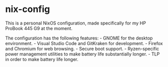 # nix-config
This is a personal NixOS configuration, made specifically for my HP ProBook 445 G9 at the moment.

The configuration has the following features:
    - GNOME for the desktop environment.
    - Visual Studio Code and GitKraken for development.
    - Firefox and Chromium for web browsing.
    - Secure boot support.
    - Ryzen-specific power management utilities to make battery life substantially longer.
    - TLP in order to make battery life longer.